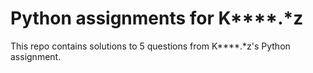 # Python assignments for K****.*z 

This repo contains solutions to 5 questions from K****.*z's Python assignment.
